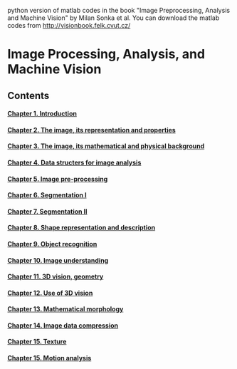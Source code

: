 python version of matlab codes in the book "Image Preprocessing, Analysis and Machine Vision" by Milan Sonka et al.
You can download the matlab codes from http://visionbook.felk.cvut.cz/

# Image Processing, Analysis, and Machine Vision 
## Contents
#### [Chapter 1. Introduction]()
#### [Chapter 2. The image, its representation and properties]()
#### [Chapter 3. The image, its mathematical and physical background]()
#### [Chapter 4. Data structers for image analysis]()
#### [Chapter 5. Image pre-processing](./Contents/chapter5_Preproc.md)
#### [Chapter 6. Segmentation I]()
#### [Chapter 7. Segmentation II]()
#### [Chapter 8. Shape representation and description]()
#### [Chapter 9. Object recognition]()
#### [Chapter 10. Image understanding]()
#### [Chapter 11. 3D vision, geometry]()
#### [Chapter 12. Use of 3D vision]()
#### [Chapter 13. Mathematical morphology]()
#### [Chapter 14. Image data compression]()
#### [Chapter 15. Texture]()
#### [Chapter 15. Motion analysis]()


